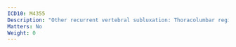 ```yaml
---
ICD10: M4355
Description: "Other recurrent vertebral subluxation: Thoracolumbar region"
Matters: No
Weight: 0
---
```


